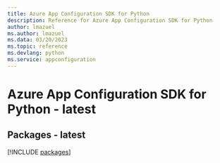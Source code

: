 ```yaml
---
title: Azure App Configuration SDK for Python
description: Reference for Azure App Configuration SDK for Python
author: lmazuel
ms.author: lmazuel
ms.data: 03/20/2023
ms.topic: reference
ms.devlang: python
ms.service: appconfiguration
---
```

# Azure App Configuration SDK for Python - latest
## Packages - latest
[!INCLUDE [packages](app-configuration-index.md)]